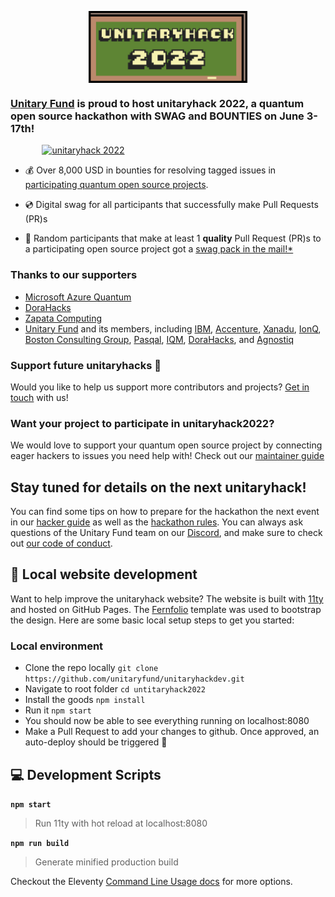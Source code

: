 <figure>
<img style="max-width: 60%;
        height: auto; margin: auto;
  display: block;" src="./static/img/board-logo.png" alt="unitaryhack 2022" />
<figcaption style="max-width: 60%;
        height: auto; margin: auto;
  display: block;font-size:.8em">
</figcaption>
</figure>

### [Unitary Fund](https://unitary.fund) is proud to host unitaryhack 2022, a quantum open source hackathon with SWAG and BOUNTIES on **June 3-17th**!

<a href="https://unitaryhack.dev/signup"><img style="max-width: 80%;
        height: auto; margin: auto;
  display: block;" src="https://img.shields.io/badge/signup-PRESS%20PLAY-FFFF00?style=flat-square" alt="unitaryhack 2022" /></a>

- 💰 Over 8,000 USD in bounties for resolving tagged issues in [participating quantum open source projects](https://unitaryhack.dev/projects/).

- 💿 Digital swag for all participants that successfully make Pull Requests (PR)s

- 🎁 Random participants that make at least 1 **quality** Pull Request (PR)s to a participating open source project got a [swag pack in the mail!*](https://unitaryhack.dev/rules)

<!-- <button style="max-width: 60%;height: auto; margin: auto;display: block;background-color:#ffff00;border-width:0em;font:'Lucida Console', monospace, !default;font-size:2em;" type="button" onclick="location='https://unitaryhack.dev/signup'"><b>PRESS START</b>
<p>and get hacking!</p></button> -->



### Thanks to our supporters

- [Microsoft Azure Quantum](https://azure.microsoft.com/it-it/services/quantum/)
- [DoraHacks](https://dorahacks.io/)
- [Zapata Computing](https://www.zapatacomputing.com/)
- [Unitary Fund](https://unitary.fund/) and its members, including [IBM](https://www.ibm.com/quantum), [Accenture](https://www.accenture.com/us-en/services/technology/quantum-computing-services), [Xanadu](https://www.xanadu.ai/), [IonQ](https://ionq.com/), [Boston Consulting Group](https://www.bcg.com/), [Pasqal](https://pasqal.io/), [IQM](https://www.meetiqm.com/), [DoraHacks](https://dorahacks.io/), and [Agnostiq](https://agnostiq.ai/)


### Support future unitaryhacks 🙏
Would you like to help us support more contributors and projects? [Get in touch](mailto:info@unitary.fund?subject=[UnitaryHack]%20Supporting%20You) with us!

### Want your project to participate in unitaryhack2022?

We would love to support your quantum open source project by connecting eager hackers to issues you need help with!
Check out our [maintainer guide](https://unitaryhack.dev/project-guide/)
## Stay tuned for details on the next unitaryhack!

You can find some tips on how to prepare for the hackathon the next event in our [hacker guide](https://unitaryhack.dev/hackers) as well as the [hackathon rules](https://unitaryhack.dev/rules). You can always ask questions of the Unitary Fund team on our [Discord](http://discord.unitary.fund), and make sure to check out [our code of conduct](CODE_OF_CONDUCT.md).


## 🚀 Local website development

Want to help improve the unitaryhack website?
The website is built with [11ty](https://www.11ty.dev/) and hosted on GitHub Pages.
The [Fernfolio](https://fernfolio.netlify.app/) template was used to bootstrap the design.
Here are some basic local setup steps to get you started:
### Local environment
- Clone the repo locally `git clone https://github.com/unitaryfund/unitaryhackdev.git`
- Navigate to root folder `cd untitaryhack2022`
- Install the goods `npm install`
- Run it `npm start`
- You should now be able to see everything running on localhost:8080
- Make a Pull Request to add your changes to github. Once approved, an auto-deploy should be triggered 🎉

## 💻 Development Scripts

**`npm start`**

> Run 11ty with hot reload at localhost:8080

**`npm run build`**

> Generate minified production build

Checkout the Eleventy [Command Line Usage docs](https://www.11ty.dev/docs/usage/) for more options.
